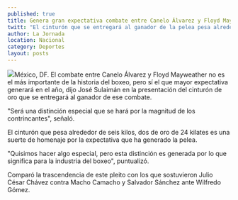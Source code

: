 ```yaml
---
published: true
title: Genera gran expectativa combate entre Canelo Álvarez y Floyd Mayweather
twitt: "El cinturón que se entregará al ganador de la pelea pesa alrededor de seis kilos, dos de oro de 24 kilates."
author: La Jornada
location: Nacional
category: Deportes
layout: posts
---
```


![](http://i.imgur.com/uS7q9rTm.jpg)México, DF. El combate entre Canelo Álvarez y Floyd Mayweather no es el más importante de la historia del boxeo, pero sí el que mayor expectativa generará en el año, dijo José Sulaimán en la presentación del cinturón de oro que se entregará al ganador de ese combate.

"Será una distinción especial que se hará por la magnitud de los contrincantes", señaló.

El cinturón que pesa alrededor de seis kilos, dos de oro de 24 kilates es una suerte de homenaje por la expectativa que ha generado la pelea.

"Quisimos hacer algo especial, pero esta distinción es generada por lo que significa para la industria del boxeo", puntualizó.

Comparó la trascendencia de este pleito con los que sostuvieron Julio César Chávez contra Macho Camacho y Salvador Sánchez ante Wilfredo Gómez.
